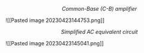 <center><em>Common-Base (C-B) amplifier</em></center>

![[Pasted image 20230423144753.png]]

<center><em>Simplified AC equivalent circuit</em></center>

![[Pasted image 20230423145041.png]]

